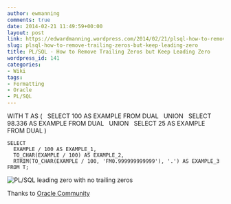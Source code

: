 ```yaml
---
author: ewmanning
comments: true
date: 2014-02-21 11:49:59+00:00
layout: post
link: https://edwardmanning.wordpress.com/2014/02/21/plsql-how-to-remove-trailing-zeros-but-keep-leading-zero/
slug: plsql-how-to-remove-trailing-zeros-but-keep-leading-zero
title: PL/SQL - How to Remove Trailing Zeros but Keep Leading Zero
wordpress_id: 141
categories:
- Wiki
tags:
- Formatting
- Oracle
- PL/SQL
---
```


WITH T AS 
    (
      SELECT 100 AS EXAMPLE FROM DUAL
      UNION 
      SELECT 98.336 AS EXAMPLE FROM DUAL
      UNION
      SELECT 25 AS EXAMPLE FROM DUAL
    )
    
    SELECT 
      EXAMPLE / 100 AS EXAMPLE_1,
      TO_CHAR(EXAMPLE / 100) AS EXAMPLE_2,
      RTRIM(TO_CHAR(EXAMPLE / 100, 'FM0.999999999999'), '.') AS EXAMPLE_3
    FROM T;


![PL/SQL leading zero with no trailing zeros](/static/2014/02/plsql-leading-trailing-zeros.png)





Thanks to [Oracle Community](https://community.oracle.com/message/9625400)
